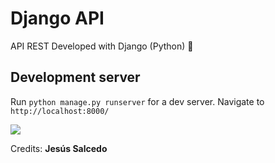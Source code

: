  # Django API

API REST Developed with Django (Python) :snake:
## Development server

Run `python manage.py runserver` for a dev server. Navigate to `http://localhost:8000/`

 <img align="center" src="https://i.imgur.com/TjGJEuK.jpg" />

<sm>Credits: **Jesús Salcedo**</sm>
